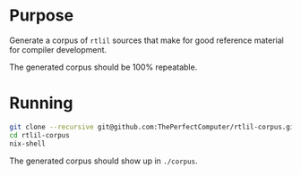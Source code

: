 # Purpose

Generate a corpus of `rtlil` sources that make for good
reference material for compiler development.

The generated corpus should be 100% repeatable.

# Running

```bash
git clone --recursive git@github.com:ThePerfectComputer/rtlil-corpus.git
cd rtlil-corpus
nix-shell
```

The generated corpus should show up in `./corpus`.